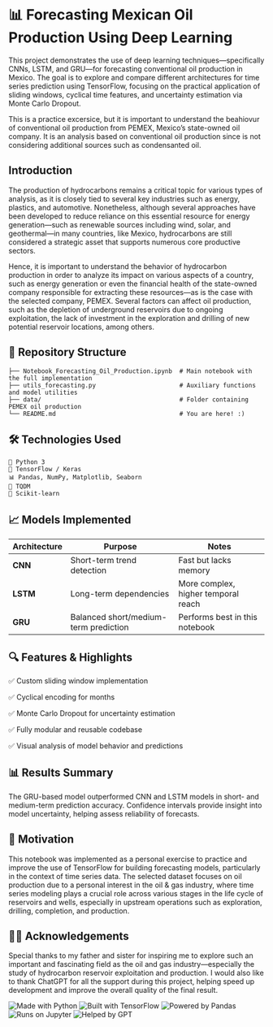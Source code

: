 #  📊 Forecasting Mexican Oil Production Using Deep Learning

This project demonstrates the use of deep learning techniques—specifically CNNs, LSTM, and GRU—for forecasting conventional oil production in Mexico. The goal is to explore and compare different architectures for time series prediction using TensorFlow, focusing on the practical application of sliding windows, cyclical time features, and uncertainty estimation via Monte Carlo Dropout.

This is a practice excersice, but it is important to understand the beahiovur of conventional oil production from PEMEX, Mexico’s state-owned oil company. It is an analysis based on conventional oil production since is not considering additional sources such as condensanted oil.

## Introduction

The production of hydrocarbons remains a critical topic for various types of analysis, as it is closely tied to several key industries such as energy, plastics, and automotive. Nonetheless, although several approaches have been developed to reduce reliance on this essential resource for energy generation—such as renewable sources including wind, solar, and geothermal—in many countries, like Mexico, hydrocarbons are still considered a strategic asset that supports numerous core productive sectors.

Hence, it is important to understand the behavior of hydrocarbon production in order to analyze its impact on various aspects of a country, such as energy generation or even the financial health of the state-owned company responsible for extracting these resources—as is the case with the selected company, PEMEX. Several factors can affect oil production, such as the depletion of underground reservoirs due to ongoing exploitation, the lack of investment in the exploration and drilling of new potential reservoir locations, among others.

## 📁 Repository Structure

```text
├── Notebook_Forecasting_Oil_Production.ipynb  # Main notebook with the full implementation
├── utils_forecasting.py                       # Auxiliary functions and model utilities
├── data/                                      # Folder containing PEMEX oil production
└── README.md                                  # You are here! :)
```

## 🛠️ Technologies Used

    🐍 Python 3
    🔮 TensorFlow / Keras
    📊 Pandas, NumPy, Matplotlib, Seaborn
    🔁 TQDM
    🧪 Scikit-learn

## 📈 Models Implemented

| Architecture | Purpose                              | Notes                                 |
|--------------|--------------------------------------|---------------------------------------|
| **CNN**      | Short-term trend detection           | Fast but lacks memory                 |
| **LSTM**     | Long-term dependencies               | More complex, higher temporal reach   |
| **GRU**      | Balanced short/medium-term prediction| Performs best in this notebook        |

## 🔍 Features & Highlights

✅ Custom sliding window implementation

✅ Cyclical encoding for months

✅ Monte Carlo Dropout for uncertainty estimation

✅ Fully modular and reusable codebase

✅ Visual analysis of model behavior and predictions

## 📊 Results Summary

The GRU-based model outperformed CNN and LSTM models in short- and medium-term prediction accuracy. Confidence intervals provide insight into model uncertainty, helping assess reliability of forecasts.

## 🎯 Motivation

This notebook was implemented as a personal exercise to practice and improve the use of TensorFlow for building forecasting models, particularly in the context of time series data. The selected dataset focuses on oil production due to a personal interest in the oil & gas industry, where time series modeling plays a crucial role across various stages in the life cycle of reservoirs and wells, especially in upstream operations such as exploration, drilling, completion, and production.

## 🙏🏽 Acknowledgements

Special thanks to my father and sister for inspiring me to explore such an important and fascinating field as the oil and gas industry—especially the study of hydrocarbon reservoir exploitation and production. I would also like to thank ChatGPT for all the support during this project, helping speed up development and improve the overall quality of the final result.


![Made with Python](https://img.shields.io/badge/Made%20with-Python-3776AB?logo=python&logoColor=white)
![Built with TensorFlow](https://img.shields.io/badge/Built%20with-TensorFlow-FF6F00?logo=tensorflow&logoColor=white)
![Powered by Pandas](https://img.shields.io/badge/Powered%20by-Pandas-150458?logo=pandas&logoColor=white)
![Runs on Jupyter](https://img.shields.io/badge/Runs%20on-Jupyter-F37626?logo=jupyter&logoColor=white)
![Helped by GPT](https://img.shields.io/badge/Helped%20by-ChatGPT-10a37f?logo=openai&logoColor=white)

